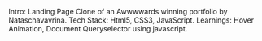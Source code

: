 Intro: Landing Page Clone of an Awwwwards winning portfolio by Nataschavavrina.
Tech Stack: Html5, CSS3, JavaScript.
Learnings: Hover Animation, Document Queryselector using javascript.
